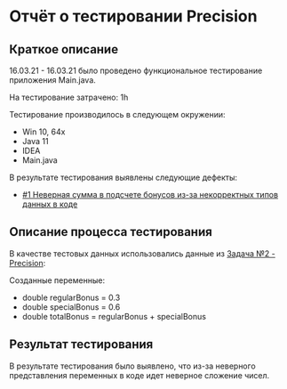 # Отчёт о тестировании Precision

## Краткое описание

16.03.21 - 16.03.21 было проведено функциональное тестирование приложения Main.java.

На тестирование затрачено: 1h

Тестирование производилось в следующем окружении:
* Win 10, 64x
* Java 11
* IDEA
* Main.java

В результате тестирования выявлены следующие дефекты:
* [#1 Неверная сумма в подсчете бонусов из-за некорректных типов данных в коде](https://github.com/ZmbOrk/Homework-1.2---2-Java/issues/1)

## Описание процесса тестирования

В качестве тестовых данных использовались данные из [Задача №2 - Precision](https://github.com/netology-code/javaqa-homeworks/tree/master/programming):
 
 Созданные переменные:
* double regularBonus = 0.3
* double specialBonus = 0.6
* double totalBonus = regularBonus + specialBonus

## Результат тестирования

 В результате тестирования было выявлено, что из-за неверного представления переменных в коде идет неверное сложение чисел. 
